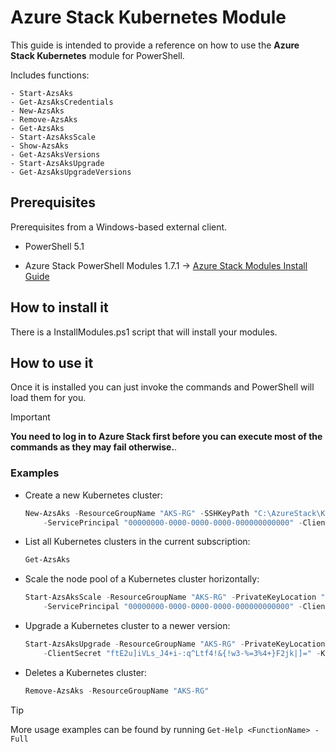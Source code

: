 # Azure Stack Kubernetes Module

This guide is intended to provide a reference on how to use the **Azure Stack Kubernetes** module for PowerShell.

Includes functions:

    - Start-AzsAks
    - Get-AzsAksCredentials
    - New-AzsAks
    - Remove-AzsAks
    - Get-AzsAks
    - Start-AzsAksScale
    - Show-AzsAks
    - Get-AzsAksVersions
    - Start-AzsAksUpgrade
    - Get-AzsAksUpgradeVersions

## Prerequisites

Prerequisites from a Windows-based external client.

* PowerShell 5.1

* Azure Stack PowerShell Modules 1.7.1 -> [Azure Stack Modules Install Guide](https://docs.ukcloud.com/articles/azure/azs-how-configure-powershell-users.html)

## How to install it

There is a InstallModules.ps1 script that will install your modules.

## How to use it

Once it is installed you can just invoke the commands and PowerShell will load them for you.

> [!IMPORTANT]
> **You need to log in to Azure Stack first before you can execute most of the commands as they may fail otherwise.**.

### Examples

* Create a new Kubernetes cluster:

    ```PowerShell
    New-AzsAks -ResourceGroupName "AKS-RG" -SSHKeyPath "C:\AzureStack\KuberenetesKey.pub" `
        -ServicePrincipal "00000000-0000-0000-0000-000000000000" -ClientSecret "ftE2u]iVLs_J4+i-:q^Ltf4!&{!w3-%=3%4+}F2jk|]=" -storageProfile "blobdisk"
    ```

* List all Kubernetes clusters in the current subscription:

    ```PowerShell
    Get-AzsAks
    ```

* Scale the node pool of a Kubernetes cluster horizontally:

    ```PowerShell
    Start-AzsAksScale -ResourceGroupName "AKS-RG" -PrivateKeyLocation "C:\AzureStack\KuberenetesKey.ppk" `
        -ServicePrincipal "00000000-0000-0000-0000-000000000000" -ClientSecret "ftE2u]iVLs_J4+i-:q^Ltf4!&{!w3-%=3%4+}F2jk|]=" -NewNodeCount 5
    ```

* Upgrade a Kubernetes cluster to a newer version:

    ```PowerShell
    Start-AzsAksUpgrade -ResourceGroupName "AKS-RG" -PrivateKeyLocation "C:\AzureStack\KuberenetesKey.ppk" -ServicePrincipal "00000000-0000-0000-0000-000000000000" `
        -ClientSecret "ftE2u]iVLs_J4+i-:q^Ltf4!&{!w3-%=3%4+}F2jk|]=" -KubernetesUpgradeVersion "1.11.2"
    ```

* Deletes a Kubernetes cluster:

    ```PowerShell
    Remove-AzsAks -ResourceGroupName "AKS-RG"
    ```

> [!TIP]
> More usage examples can be found by running `Get-Help <FunctionName> -Full`
